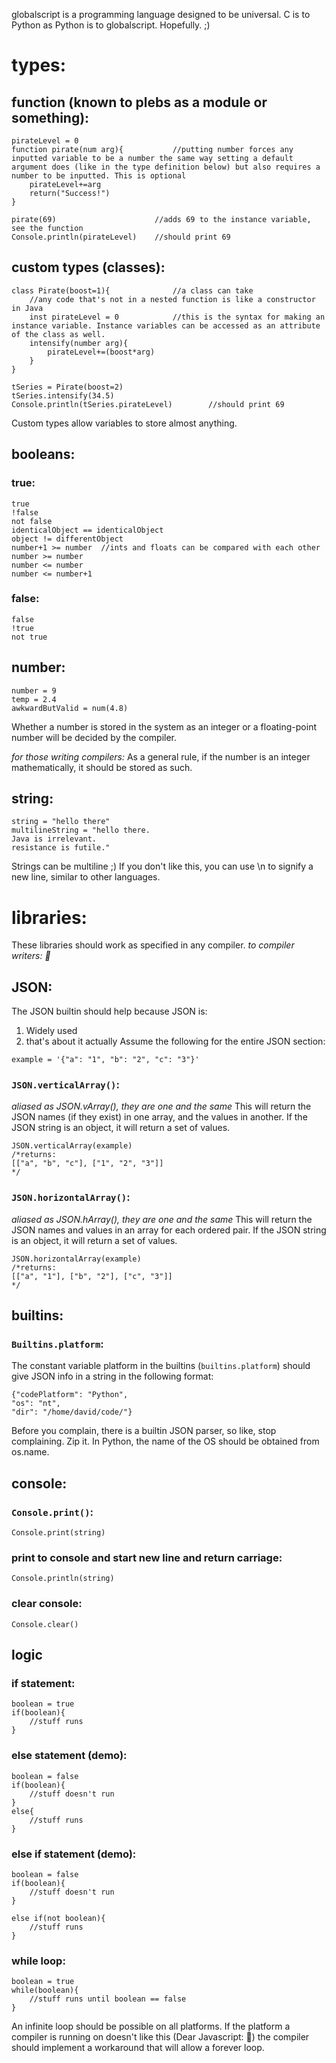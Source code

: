 globalscript is a programming language designed to be universal. C is to Python as Python is to globalscript. Hopefully. ;)

# types:

## function (known to plebs as a module or something):
```
pirateLevel = 0
function pirate(num arg){			//putting number forces any inputted variable to be a number the same way setting a default argument does (like in the type definition below) but also requires a number to be inputted. This is optional
	pirateLevel+=arg
	return("Success!")
}

pirate(69)						//adds 69 to the instance variable, see the function
Console.println(pirateLevel)	//should print 69
```

## custom types (classes):
```
class Pirate(boost=1){				//a class can take
	//any code that's not in a nested function is like a constructor in Java
	inst pirateLevel = 0 			//this is the syntax for making an instance variable. Instance variables can be accessed as an attribute of the class as well.
	intensify(number arg){			
		pirateLevel+=(boost*arg)
	}
}

tSeries = Pirate(boost=2)
tSeries.intensify(34.5)
Console.println(tSeries.pirateLevel)		//should print 69
```
Custom types allow variables to store almost anything.

## booleans:
	
### true:
```
true
!false
not false
identicalObject == identicalObject
object != differentObject
number+1 >= number	//ints and floats can be compared with each other
number >= number
number <= number
number <= number+1
```

### false:
```
false
!true
not true
```


## number:
```
number = 9
temp = 2.4
awkwardButValid = num(4.8)
```
Whether a number is stored in the system as an integer or a floating-point number will be decided by the compiler.

*for those writing compilers:* As a general rule, if the number is an integer mathematically, it should be stored as such.

## string:
```
string = "hello there"
multilineString = "hello there.
Java is irrelevant.
resistance is futile."
```
Strings can be multiline ;)
If you don't like this, you can use \n to signify a new line, similar to other languages.


# libraries:
These libraries should work as specified in any compiler.
*to compiler writers: 👀*

## JSON:

The JSON builtin should help because JSON is:
1. Widely used
2. that's about it actually
Assume the following for the entire JSON section:
```
example = '{"a": "1", "b": "2", "c": "3"}'
```

### `JSON.verticalArray()`:
*aliased as JSON.vArray(), they are one and the same*
This will return the JSON names (if they exist) in one array, and the values in another. If the JSON string is an object, it will return a set of values.
```
JSON.verticalArray(example)
/*returns:
[["a", "b", "c"], ["1", "2", "3"]]
*/
```

### `JSON.horizontalArray()`:
*aliased as JSON.hArray(), they are one and the same*
This will return the JSON names and values in an array for each ordered pair. If the JSON string is an object, it will return a set of values.
```
JSON.horizontalArray(example)
/*returns:
[["a", "1"], ["b", "2"], ["c", "3"]]
*/
```

## builtins:

### `Builtins.platform`:
The constant variable platform in the builtins (`builtins.platform`) should give JSON info in a string in the following format:
```
{"codePlatform": "Python",
"os": "nt",
"dir": "/home/david/code/"}
```
Before you complain, there is a builtin JSON parser, so like, stop complaining. Zip it.
In Python, the name of the OS should be obtained from os.name.

## console:

### `Console.print()`:
```
Console.print(string)
```

### print to console and start new line and return carriage:
```
Console.println(string)
```

### clear console:
```
Console.clear()
```

## logic

### if statement:
```
boolean = true
if(boolean){
	//stuff runs
}
```

### else statement (demo):
```
boolean = false
if(boolean){
	//stuff doesn't run
}
else{
	//stuff runs
}
```

### else if statement (demo):
```
boolean = false
if(boolean){
	//stuff doesn't run
}

else if(not boolean){
	//stuff runs
}
```

### while loop:
```
boolean = true
while(boolean){
	//stuff runs until boolean == false
}
```
An infinite loop should be possible on all platforms. If the platform a compiler is running on doesn't like this (Dear Javascript: 👀) the compiler should implement a workaround that will allow a forever loop.
